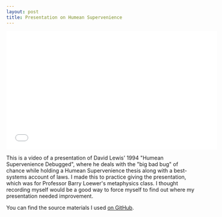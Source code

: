 ```yaml
---
layout: post
title: Presentation on Humean Supervenience
---
```




<div class="flex-video">
        <iframe width="560" height="315" src="//www.youtube.com/embed/WTWMlm9NNes" frameborder="0" allowfullscreen></iframe>
</div>

This is a video of a presentation of David Lewis' 1994 "Humean Supervenience Debugged", where he deals with the "big bad bug" of chance while holding a Humean Supervenience thesis along with a best-systems account of laws. I made this to practice giving the presentation, which was for Professor Barry Loewer's metaphysics class. I thought recording myself would be a good way to force myself to find out where my presentation needed improvement.

You can find the source materials I used [on GitHub](https://github.com/PLJNS/HS-Debugged-Presentation).
